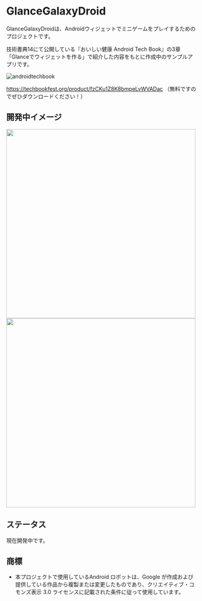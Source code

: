 # GlanceGalaxyDroid
 
GlanceGalaxyDroidは、Androidウィジェットでミニゲームをプレイするためのプロジェクトです。

技術書典14にて公開している『おいしい健康 Android Tech Book』の3章「Glanceでウィジェットを作る」で紹介した内容をもとに作成中のサンプルアプリです。

![androidtechbook](https://github.com/kumokumot/GlanceGalaxyDroid/assets/87587734/ed3c423b-72cc-46ad-8a15-884f4fc76e99)

https://techbookfest.org/product/fzCKu1Z8K8bmpeLvWVADac （無料ですのでぜひダウンロードください！）



## 開発中イメージ
<img height="500" src="https://github.com/kumokumot/GlanceGalaxyDroid/assets/87587734/4fe06fa5-8e13-4135-876d-b83668bc0237">
<img height="500" src="https://github.com/kumokumot/GlanceGalaxyDroid/assets/87587734/488a7597-be1f-4bba-81d6-21552716bb2a">


## ステータス
現在開発中です。


## 商標
- 本プロジェクトで使用しているAndroid ロボットは、Google が作成および提供している作品から複製または変更したものであり、クリエイティブ・コモンズ表示 3.0 ライセンスに記載された条件に従って使用しています。

